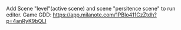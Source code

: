 Add Scene "level"(active scene) and scene "persitence scene" to run editor.
Game GDD: https://app.milanote.com/1PBIo411CzZtdh?p=4anRyK9bQLI
